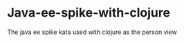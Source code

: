Java-ee-spike-with-clojure
==========================

The java ee spike kata used with clojure as the person view